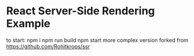 # React Server-Side Rendering Example

to start:
npm i
npm run build
npm start
more complex version forked from https://github.com/Rohitkrops/ssr

